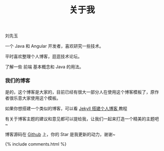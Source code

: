 ﻿---
layout: page
title: 关于我
---

刘先玉

一个 Java 和 Angular 开发者，喜欢研究一些技术。
<p>
平时喜欢整理个人博客，逛逛技术论坛。
<p>
了解一些 前端 基本概念和 Java 的用法。

<p>

<h3> 我们的博客 </h3>  

<p>

是的，这个博客是大家的，目前已经有很大一部分人在使用这个博客模板了，原作者很乐意大家使用这个模板。

<p>

如果你想搭建一个类似的博客，可以看
<a href="/2016/10/jekyll_tutorials1/"> Jekyll 搭建个人博客 </a>
教程

<p>

有关于博客主题的建议和意见都可以提给我，让我们一起来打造一个精美的主题吧~

<p>

博客源码在 <a target="_blank" href='https://github.com/leopardpan/leopardpan.github.io/'>Github</a> 上，你的 Star 是我更新的动力，谢谢~

<p>

<p>

<p>


{% include comments.html %}
